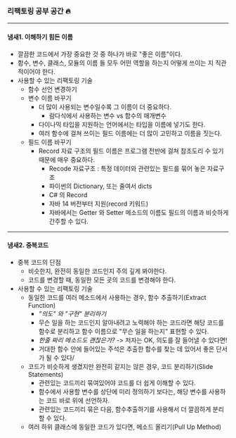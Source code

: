 ### 리팩토링 공부 공간 🔥

---
#### 냄새1. 이해하기 힘든 이름
* 깔끔한 코드에서 가장 중요한 것 중 하나가 바로 "좋은 이름"이다.
* 함수, 변수, 클래스, 모듈의 이름 들 모두 어떤 역할을 하는지 어떻게 쓰이는 지 직관적이어야 한다.
* 사용할 수 있는 리팩토링 기술
  * 함수 선언 변경하기
  * 변수 이름 바꾸기
    * 더 많이 사용되는 변수일수록 그 이름이 더 중요하다.
      * 람다식에서 사용하는 변수 vs 함수의 매개변수
    * 다이나믹 타입을 지원하는 언어에서는 타입을 이름에 넣기도 한다.
    * 여러 함수에 걸쳐 쓰이는 필드 이름에는 더 많이 고민하고 이름을 짓는다.
  * 필드 이름 바꾸기
    * Record 자료 구조의 필드 이름은 프로그램 전반에 걸쳐 참조도리 수 있기 때문에 매우 중요하다.
      * Recode 자료구조 : 특정 데이터와 관련있는 필드를 묶어 놓은 자료구조
      * 파이썬의 Dictionary, 또는 줄여서 dicts
      * C# 의 Record
      * 자바 14 버전부터 지원(record 키워드)
      * 자바에서는 Getter 와 Setter 메소드의 이름도 필드의 이름과 비슷하게 간주할 수 있다.


---
#### 냄새2. 중복코드
* 중복 코드의 단점
  * 비슷한지, 완전히 동일한 코드인지 주의 깊게 봐야한다.
  * 코드를 변경할 때, 동일한 모든 곳의 코드를 변경해야 한다.
* 사용할 수 있는 리팩토링 기술
  * 동일한 코드를 여러 메소드에서 사용하는 경우, 함수 추출하기(Extract Function)
    * *"의도" 와 "구현" 분리하기*
    * 무슨 일을 하는 코드인지 알아내려고 노력해야 하는 코드라면 해당 코드를 함수로 분리하고 함수 이름으로 "무슨 일을 하는지" 표현할 수 있다.
    * *한줄 짜리 메소드도 괜찮은가?*  -> 저자는 OK, 의도를 잘 들어낼 수 있다면!
    * 거대한 함수 안에 들어있는 주석은 추출한 함수를 찾는 데 있어서 좋은 단서가 될 수 있다/
  * 코드가 비슷하게 생겼지만 완전히 같지는 않은 경우, 코드 분리하기(Slide Statements)
    * 관련있는 코드끼리 묶여있어야 코드를 더 쉽게 이해할 수 있다.
    * 함수에서 사용할 변수를 상단에 미리 정의하기 보다는, 해당 변수를 사용하는 코드 바로 위에 선언하자.
    * 관련있는 코드끼리 묶은 다음, 함수추출하기를 사용해서 더 깔끔하게 분리할 수 있다.
  * 여러 하위 클래스에 동일한 코드가 있다면, 메소드 올리기(Pull Up Method)
  
 
